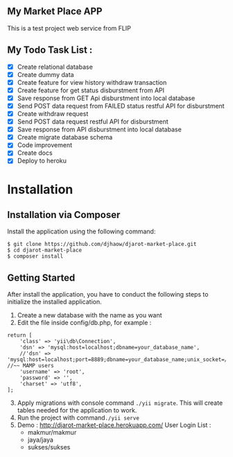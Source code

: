 ## My Market Place APP
This is a test project web service from FLIP

## My Todo Task List : 
- [X] Create relational database
- [X] Create dummy data
- [X] Create feature for view history withdraw transaction
- [X] Create feature for get status disburstment from API
- [X] Save response from GET Api disburstment into local database
- [X] Send POST data request from FAILED status restful API for disburstment
- [X] Create withdraw request
- [X] Send POST data request restful API for disburstment
- [X] Save response from API disburstment into local database
- [X] Create migrate database schema
- [X] Code improvement
- [X] Create docs
- [X] Deploy to heroku

# Installation
## Installation via Composer
Install the application using the following command:
```
$ git clone https://github.com/djhaow/djarot-market-place.git
$ cd djarot-market-place
$ composer install
```

## Getting Started
After install the application, you have to conduct the following steps to initialize the installed application. 
1. Create a new database with the name as you want
2. Edit the file inside config/db.php, for example : 
```
return [
    'class' => 'yii\db\Connection',
    'dsn' => 'mysql:host=localhost;dbname=your_database_name',
    //'dsn' => 'mysql:host=localhost;port=8889;dbname=your_database_name;unix_socket=/Applications/MAMP/tmp/mysql/mysql.sock', //~~ MAMP users
    'username' => 'root',
    'password' => '',
    'charset' => 'utf8',
];
```
3. Apply migrations with console command ```./yii migrate```. This will create tables needed for the application to work.
4. Run the project with command```./yii serve```
5. Demo : http://djarot-market-place.herokuapp.com/
    User Login List : 
    - makmur/makmur
    - jaya/jaya
    - sukses/sukses